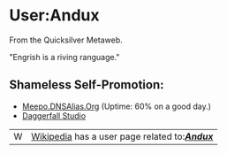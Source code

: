 
# User:Andux

From the Quicksilver Metaweb.

"Engrish is a riving ranguage."

## Shameless Self-Promotion:


* [Meepo.DNSAlias.Org](/http-meepo-dnsalias-org) (Uptime: 60% on a good day.)
* [Daggerfall Studio](/http-www-svatopluk-com-andux)




|  |  |
| --- | --- |
| W | [Wikipedia](/wikipedia) has a user page related to:***[Andux](/http-en-wikipedia-org-wiki-user-andux)*** |
